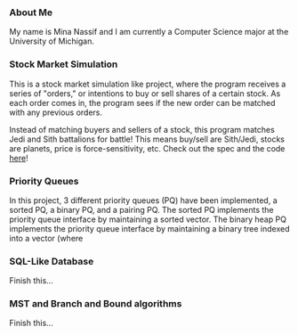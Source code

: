 ### About Me

My name is Mina Nassif and I am currently a Computer Science major at the University of Michigan.

### Stock Market Simulation

This is a stock market simulation like project, where the program receives a series of "orders," or intentions to buy or sell shares of a certain stock. As each order comes in, the program sees if the new order can be matched with any previous orders. 

Instead of matching buyers and sellers of a stock, this program matches Jedi and Sith battalions for battle! This means buy/sell are Sith/Jedi, stocks are planets, price is force-sensitivity, etc. Check out the spec and the code [here](https://gitfront.io/r/spec-mina/zimDBG2adFKQ/Stock-Market-Simulation/)!  

### Priority Queues

In this project, 3 different priority queues (PQ) have been implemented, a sorted PQ, a binary PQ, and a pairing PQ.
The sorted PQ implements the priority queue interface by maintaining a sorted vector.
The binary heap PQ implements the priority queue interface by maintaining a binary tree indexed into a vector (where 


### SQL-Like Database

Finish this...

### MST and Branch and Bound algorithms

Finish this...
